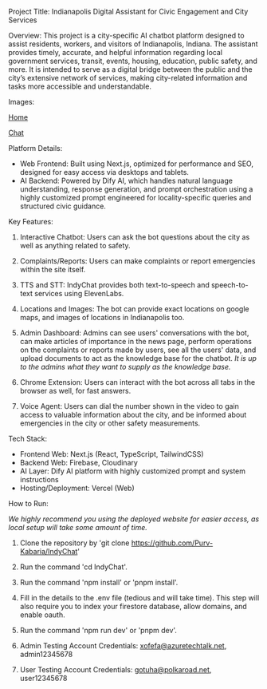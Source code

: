 Project Title:
Indianapolis Digital Assistant for Civic Engagement and City Services

Overview:
This project is a city-specific AI chatbot platform designed to assist residents, workers, and visitors of Indianapolis, Indiana. The assistant provides timely, accurate, and helpful information regarding local government services, transit, events, housing, education, public safety, and more. It is intended to serve as a digital bridge between the public and the city’s extensive network of services, making city-related information and tasks more accessible and understandable.

Images:

[Home](https://i.ibb.co/pBCWbBHV/home.png)

[Chat](https://i.ibb.co/93sCPvS8/chat.png)

Platform Details:

- Web Frontend: Built using Next.js, optimized for performance and SEO, designed for easy access via desktops and tablets.
- AI Backend: Powered by Dify AI, which handles natural language understanding, response generation, and prompt orchestration using a highly customized prompt engineered for locality-specific queries and structured civic guidance.

Key Features:

1. Interactive Chatbot: Users can ask the bot questions about the city as well as anything related to safety.

2. Complaints/Reports: Users can make complaints or report emergencies within the site itself.

3. TTS and STT: IndyChat provides both text-to-speech and speech-to-text services using ElevenLabs.

4. Locations and Images: The bot can provide exact locations on google maps, and images of locations in Indianapolis too.

5. Admin Dashboard: Admins can see users' conversations with the bot, can make articles of importance in the news page, perform operations on the complaints or reports made by users, see all the users' data, and upload documents to act as the knowledge base for the chatbot. *It is up to the admins what they want to supply as the knowledge base.*

6. Chrome Extension: Users can interact with the bot across all tabs in the browser as well, for fast answers.

7. Voice Agent: Users can dial the number shown in the video to gain access to valuable information about the city, and be informed about emergencies in the city or other safety measurements.

Tech Stack:

- Frontend Web: Next.js (React, TypeScript, TailwindCSS)
- Backend Web: Firebase, Cloudinary
- AI Layer: Dify AI platform with highly customized prompt and system instructions
- Hosting/Deployment: Vercel (Web)

How to Run:

*We highly recommend you using the deployed website for easier access, as local setup will take some amount of time.*

1. Clone the repository by 'git clone https://github.com/Purv-Kabaria/IndyChat'

2. Run the command 'cd IndyChat'.

3. Run the command 'npm install' or 'pnpm install'.

4. Fill in the details to the .env file (tedious and will take time). This step will also require you to index your firestore database, allow domains, and enable oauth.

5. Run the command 'npm run dev' or 'pnpm dev'.

6. Admin Testing Account Credentials: xofefa@azuretechtalk.net, admin12345678

7. User Testing Account Credentials: gotuha@polkaroad.net, user12345678